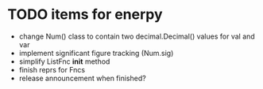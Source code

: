 # TODO items for enerpy

- change Num() class to contain two decimal.Decimal() values for val and var
- implement significant figure tracking (Num.sig)
- simplify ListFnc __init__ method
- finish reprs for Fncs
- release announcement when finished?


